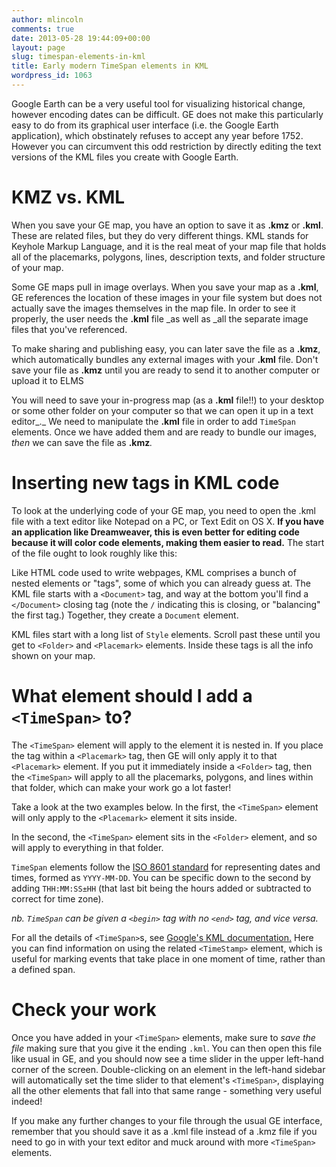 ```yaml
---
author: mlincoln
comments: true
date: 2013-05-28 19:44:09+00:00
layout: page
slug: timespan-elements-in-kml
title: Early modern TimeSpan elements in KML
wordpress_id: 1063
---
```


Google Earth can be a very useful tool for visualizing historical change, however encoding dates can be difficult. GE does not make this particularly easy to do from its graphical user interface (i.e. the Google Earth application), which obstinately refuses to accept any year before 1752. However you can circumvent this odd restriction by directly editing the text versions of the KML files you create with Google Earth.


# KMZ vs. KML


When you save your GE map, you have an option to save it as **.kmz** or **.kml**. These are related files, but they do very different things. KML stands for Keyhole Markup Language, and it is the real meat of your map file that holds all of the placemarks, polygons, lines, description texts, and folder structure of your map.

Some GE maps pull in image overlays. When you save your map as a **.kml**, GE references the location of these images in your file system but does not actually save the images themselves in the map file. In order to see it properly, the user needs the **.kml** file _as well as _all the separate image files that you've referenced.

To make sharing and publishing easy, you can later save the file as a **.kmz**, which automatically bundles any external images with your **.kml** file. Don't save your file as **.kmz** until you are ready to send it to another computer or upload it to ELMS

You will need to save your in-progress map (as a **.kml** file!!) to your desktop or some other folder on your computer so that we can open it up in a text editor_._ We need to manipulate the **.kml** file in order to add `TimeSpan` elements. Once we have added them and are ready to bundle our images, _then_ we can save the file as **.kmz**_._


# Inserting new tags in KML code


To look at the underlying code of your GE map, you need to open the .kml file with a text editor like Notepad on a PC, or Text Edit on OS X. **If you have an application like Dreamweaver, this is even better for editing code because it will color code elements, making them easier to read.** The start of the file ought to look roughly like this:

<script src="https://gist.github.com/mdlincoln/3e5be8cbc2d25c7f2490.js"></script>

Like HTML code used to write webpages, KML comprises a bunch of nested elements or "tags", some of which you can already guess at. The KML file starts with a `<Document>` tag, and way at the bottom you'll find a `</Document>` closing tag (note the `/` indicating this is closing, or "balancing" the first tag.) Together, they create a `Document` element.

KML files start with a long list of `Style` elements. Scroll past these until you get to `<Folder>` and `<Placemark>` elements. Inside these tags is all the info shown on your map.

<script src="https://gist.github.com/mdlincoln/3ce6caebc77276e313ca.js"></script>


# What element should I add a `<TimeSpan>` to?



The `<TimeSpan>` element will apply to the element it is nested in. If you place the tag within a `<Placemark>` tag, then GE will only apply it to that `<Placemark>` element. If you put it immediately inside a `<Folder>` tag, then the `<TimeSpan>` will apply to all the placemarks, polygons, and lines within that folder, which can make your work go a lot faster!

Take a look at the two examples below. In the first, the `<TimeSpan>` element will only apply to the `<Placemark>` element it sits inside. 

<script src="https://gist.github.com/mdlincoln/0b3123d6b81f10722805.js"></script>

In the second, the `<TimeSpan>` element sits in the `<Folder>` element, and so will apply to everything in that folder.

<script src="https://gist.github.com/mdlincoln/66fe8921621e4b36365c.js"></script>


`TimeSpan` elements follow the [ISO 8601 standard](http://en.wikipedia.org/wiki/ISO_8601) for representing dates and times, formed as `YYYY-MM-DD`. You can be specific down to the second by adding `THH:MM:SS±HH` (that last bit being the hours added or subtracted to correct for time zone).

*nb. `TimeSpan` can be given a `<begin>` tag with no `<end>` tag, and vice versa.*

For all the details of `<TimeSpan>`s, see [Google's KML documentation.](https://developers.google.com/kml/documentation/kmlreference#timespan) Here you can find information on using the related `<TimeStamp>` element, which is useful for marking events that take place in one moment of time, rather than a defined span.



# Check your work


Once you have added in your `<TimeSpan>` elements, make sure to _save the file_ making sure that you give it the ending `.kml`. You can then open this file like usual in GE, and you should now see a time slider in the upper left-hand corner of the screen. Double-clicking on an element in the left-hand sidebar will automatically set the time slider to that element's `<TimeSpan>`, displaying all the other elements that fall into that same range - something very useful indeed!

If you make any further changes to your file through the usual GE interface, remember that you should save it as a .kml file instead of a .kmz file if you need to go in with your text editor and muck around with more `<TimeSpan>` elements.
